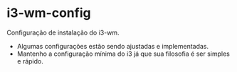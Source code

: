 # i3-wm-config
Configuração de instalação do i3-wm.

- Algumas configurações estão sendo ajustadas e implementadas.
- Mantenho a configuração mínima do i3 já que sua filosofia é ser simples e rápido.

